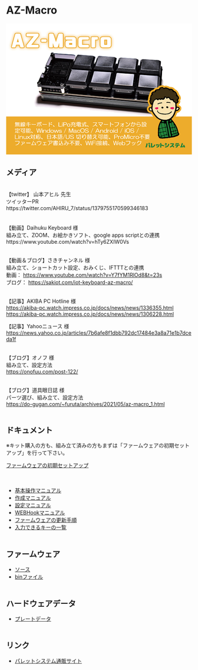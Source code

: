# AZ-Macro

![ボード設定](/images/az_macro_top.jpg)


## メディア
<br>
【twitter】 山本アヒル 先生<br>
ツイッターPR<br>
https://twitter.com/AHIRU_7/status/1379755170599346183
<br><br>

<br>
【動画】Daihuku Keyboard 様<br>
組み立て、ZOOM、お絵かきソフト、google apps scriptとの連携<br>
https://www.youtube.com/watch?v=hTy6ZXIW0Vs
<br><br>

【動画＆ブログ】さきチャンネル 様<br>
組み立て、ショートカット設定、おみくじ、IFTTTとの連携<br>
動画： https://www.youtube.com/watch?v=Y7fYM1RlOd8&t=23s
<br>
ブログ： https://sakiot.com/iot-keyboard-az-macro/
<br><br>

【記事】AKIBA PC Hotline 様<br>
https://akiba-pc.watch.impress.co.jp/docs/news/news/1336355.html
<br>
https://akiba-pc.watch.impress.co.jp/docs/news/news/1306228.html
<br>

【記事】Yahooニュース 様<br>
https://news.yahoo.co.jp/articles/7b6afe8f1dbb792dc17484e3a8a71e1b7dceda1f
<br><br>

【ブログ】オノフ 様<br>
組み立て、設定方法<br>
https://onofuu.com/post-122/
<br><br>

【ブログ】道具眼日誌 様<br>
パーツ選び、組み立て、設定方法<br>
https://do-gugan.com/~furuta/archives/2021/05/az-macro_1.html
<br><br>


## ドキュメント
  
  ※キット購入の方も、組み立て済みの方もまずは「ファームウェアの初期セットアップ」を行って下さい。
  
[ファームウェアの初期セットアップ](/docs/firmware_write/)  
<br><br>

  
- [基本操作マニュアル](/docs/use_manual/)
- [作成マニュアル](/docs/az-macro-create-manual.pdf)
- [設定マニュアル](/docs/az-macro-setting-manual.pdf)
- [WEBHookマニュアル](/docs/webhook/)
- [ファームウェアの更新手順](/docs/firmware_update/)
- [入力できるキーの一覧](/docs/key_list/)
<br><br>


## ファームウェア

- [ソース](/firmware/)
- [binファイル](/firmware/bin/azmacro/)
<br><br>

## ハードウェアデータ

- [プレートデータ](/plate/)
<br><br>

## リンク

- [パレットシステム通販サイト](https://palette-system.booth.pm/)

